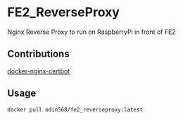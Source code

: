 # FE2_ReverseProxy
Nginx Reverse Proxy to run on RaspberryPi in front of FE2

## Contributions
[docker-nginx-certbot](https://github.com/JonasAlfredsson/docker-nginx-certbot)

## Usage
```docker pull odin568/fe2_reverseproxy:latest```
